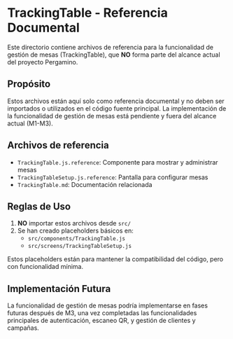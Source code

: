 # TrackingTable - Referencia Documental

Este directorio contiene archivos de referencia para la funcionalidad de gestión de mesas (TrackingTable), que **NO** forma parte del alcance actual del proyecto Pergamino.

## Propósito

Estos archivos están aquí solo como referencia documental y no deben ser importados o utilizados en el código fuente principal. La implementación de la funcionalidad de gestión de mesas está pendiente y fuera del alcance actual (M1-M3).

## Archivos de referencia

- `TrackingTable.js.reference`: Componente para mostrar y administrar mesas
- `TrackingTableSetup.js.reference`: Pantalla para configurar mesas
- `TrackingTable.md`: Documentación relacionada

## Reglas de Uso

1. **NO** importar estos archivos desde `src/`
2. Se han creado placeholders básicos en:
   - `src/components/TrackingTable.js`
   - `src/screens/TrackingTableSetup.js`
   
Estos placeholders están para mantener la compatibilidad del código, pero con funcionalidad mínima.

## Implementación Futura

La funcionalidad de gestión de mesas podría implementarse en fases futuras después de M3, una vez completadas las funcionalidades principales de autenticación, escaneo QR, y gestión de clientes y campañas.
